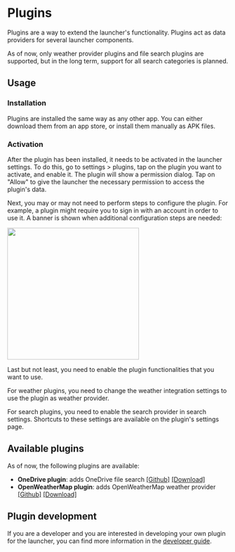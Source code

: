 # Plugins

Plugins are a way to extend the launcher's functionality. Plugins act as data providers for several
launcher components.

As of now, only weather provider plugins and file search plugins are supported, but in the long
term,
support for all search categories is planned.

## Usage

### Installation

Plugins are installed the same way as any other app. You can either download them from an app store,
or install them manually as APK files.

### Activation

After the plugin has been installed, it needs to be activated in the launcher settings. To do this,
go to settings > plugins, tap on the plugin you want to activate, and enable it. The plugin will
show a permission dialog. Tap on "Allow" to give the launcher the necessary permission to access
the plugin's data.

Next, you may or may not need to perform steps to configure the plugin. For example, a plugin might
require you to sign in with an account in order to use it. A banner is shown when additional
configuration steps are needed:

<img src="/img/plugin-configuration.png" width="300"/>

Last but not least, you need to enable the plugin functionalities that you want to use.

For weather plugins, you need to change the weather integration settings to use the plugin as
weather provider.

For search plugins, you need to enable the search provider in search settings. Shortcuts to these
settings are available on the plugin's settings page.

## Available plugins

As of now, the following plugins are available:

- **OneDrive plugin**: adds OneDrive file
  search [[Github]](https://github.com/Kvaesitso/Plugin-OneDrive) [[Download]](https://fdroid.mm20.de/app/de.mm20.launcher2.plugin.onedrive)
- **OpenWeatherMap plugin**: adds OpenWeatherMap weather
  provider [[Github]](https://github.com/Kvaesitso/Plugin-OpenWeatherMap) [[Download]](https://fdroid.mm20.de/app/de.mm20.launcher2.plugin.openweathermap)

## Plugin development

If you are a developer and you are interested in developing your own plugin for the launcher,
you can find more information in the [developer guide](/docs/developer-guide/plugins/get-started).